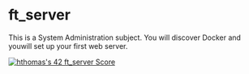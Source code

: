 # ft_server

This is a System Administration subject. You will discover Docker and youwill set up your first web server.

[![hthomas's 42 ft_server Score](https://badge42.vercel.app/api/v2/cl1m0540e000609mon8jcubug/project/1851980)](https://github.com/JaeSeoKim/badge42)
